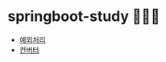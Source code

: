 # springboot-study 👨🏻‍💻

- [예외처리](https://github.com/imkh817/exception-spring)
- [컨버터](https://github.com/imkh817/converter-spring)
